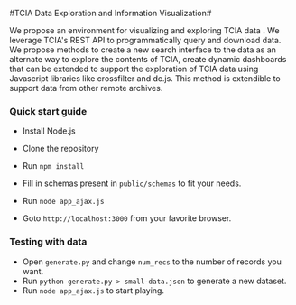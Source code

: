 #TCIA Data Exploration and Information Visualization#

We propose an environment for visualizing and exploring TCIA data . We leverage TCIA's REST API to programmatically query and download data. We propose methods to create a new search interface to the data as an alternate way to explore the contents of TCIA, create dynamic dashboards that can be extended to support the exploration of TCIA data using Javascript libraries like crossfilter and dc.js. This method is extendible to support data from other remote archives.

### Quick start guide ###

* Install Node.js
* Clone the repository
* Run ```npm install```
* Fill in schemas present in ```public/schemas``` to fit your needs.
* Run ```node app_ajax.js```

* Goto ```http://localhost:3000``` from your favorite browser.

### Testing with data ###

* Open ```generate.py``` and change ```num_recs``` to the number of records you want.
* Run ```python generate.py > small-data.json``` to generate a new dataset.
* Run ```node app_ajax.js``` to start playing.